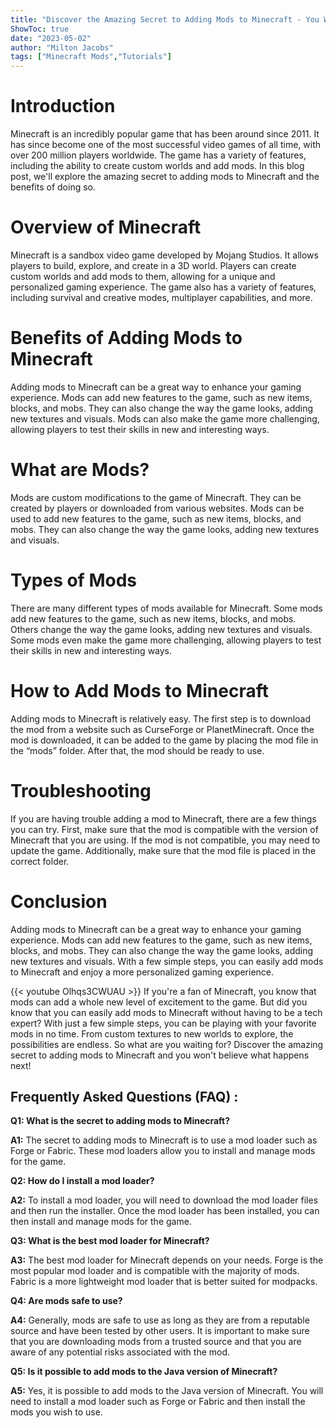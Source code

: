 ```yaml
---
title: "Discover the Amazing Secret to Adding Mods to Minecraft - You Won't Believe What Happens Next!"
ShowToc: true 
date: "2023-05-02"
author: "Milton Jacobs" 
tags: ["Minecraft Mods","Tutorials"]
---
```

# Introduction

Minecraft is an incredibly popular game that has been around since 2011. It has since become one of the most successful video games of all time, with over 200 million players worldwide. The game has a variety of features, including the ability to create custom worlds and add mods. In this blog post, we'll explore the amazing secret to adding mods to Minecraft and the benefits of doing so.

# Overview of Minecraft

Minecraft is a sandbox video game developed by Mojang Studios. It allows players to build, explore, and create in a 3D world. Players can create custom worlds and add mods to them, allowing for a unique and personalized gaming experience. The game also has a variety of features, including survival and creative modes, multiplayer capabilities, and more.

# Benefits of Adding Mods to Minecraft

Adding mods to Minecraft can be a great way to enhance your gaming experience. Mods can add new features to the game, such as new items, blocks, and mobs. They can also change the way the game looks, adding new textures and visuals. Mods can also make the game more challenging, allowing players to test their skills in new and interesting ways.

# What are Mods?

Mods are custom modifications to the game of Minecraft. They can be created by players or downloaded from various websites. Mods can be used to add new features to the game, such as new items, blocks, and mobs. They can also change the way the game looks, adding new textures and visuals.

# Types of Mods

There are many different types of mods available for Minecraft. Some mods add new features to the game, such as new items, blocks, and mobs. Others change the way the game looks, adding new textures and visuals. Some mods even make the game more challenging, allowing players to test their skills in new and interesting ways.

# How to Add Mods to Minecraft

Adding mods to Minecraft is relatively easy. The first step is to download the mod from a website such as CurseForge or PlanetMinecraft. Once the mod is downloaded, it can be added to the game by placing the mod file in the “mods” folder. After that, the mod should be ready to use.

# Troubleshooting

If you are having trouble adding a mod to Minecraft, there are a few things you can try. First, make sure that the mod is compatible with the version of Minecraft that you are using. If the mod is not compatible, you may need to update the game. Additionally, make sure that the mod file is placed in the correct folder.

# Conclusion

Adding mods to Minecraft can be a great way to enhance your gaming experience. Mods can add new features to the game, such as new items, blocks, and mobs. They can also change the way the game looks, adding new textures and visuals. With a few simple steps, you can easily add mods to Minecraft and enjoy a more personalized gaming experience.

{{< youtube Olhqs3CWUAU >}} 
If you're a fan of Minecraft, you know that mods can add a whole new level of excitement to the game. But did you know that you can easily add mods to Minecraft without having to be a tech expert? With just a few simple steps, you can be playing with your favorite mods in no time. From custom textures to new worlds to explore, the possibilities are endless. So what are you waiting for? Discover the amazing secret to adding mods to Minecraft and you won't believe what happens next!

## Frequently Asked Questions (FAQ) :
**Q1: What is the secret to adding mods to Minecraft?**

**A1:** The secret to adding mods to Minecraft is to use a mod loader such as Forge or Fabric. These mod loaders allow you to install and manage mods for the game.

**Q2: How do I install a mod loader?**

**A2:** To install a mod loader, you will need to download the mod loader files and then run the installer. Once the mod loader has been installed, you can then install and manage mods for the game.

**Q3: What is the best mod loader for Minecraft?**

**A3:** The best mod loader for Minecraft depends on your needs. Forge is the most popular mod loader and is compatible with the majority of mods. Fabric is a more lightweight mod loader that is better suited for modpacks.

**Q4: Are mods safe to use?**

**A4:** Generally, mods are safe to use as long as they are from a reputable source and have been tested by other users. It is important to make sure that you are downloading mods from a trusted source and that you are aware of any potential risks associated with the mod.

**Q5: Is it possible to add mods to the Java version of Minecraft?**

**A5:** Yes, it is possible to add mods to the Java version of Minecraft. You will need to install a mod loader such as Forge or Fabric and then install the mods you wish to use.





